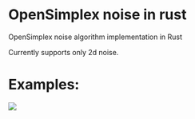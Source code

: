 # OpenSimplex noise in rust
OpenSimplex noise algorithm implementation in Rust

Currently supports only 2d noise.

# Examples:
<img src="https://i.imgur.com/9DCGzJh.png">

